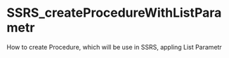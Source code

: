# SSRS_createProcedureWithListParametr
How to create Procedure, which will be use in SSRS, appling List Parametr
